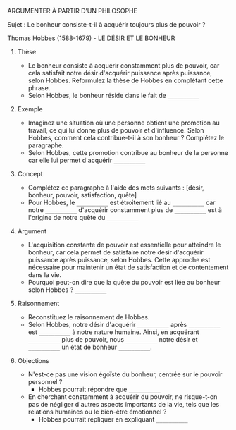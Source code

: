 ARGUMENTER À PARTIR D’UN PHILOSOPHE

Sujet : Le bonheur consiste-t-il à acquérir toujours plus de pouvoir ?

Thomas Hobbes (1588-1679) - LE DÉSIR ET LE BONHEUR

1. Thèse
   - Le bonheur consiste à acquérir constamment plus de pouvoir, car cela satisfait notre désir d'acquérir puissance après puissance, selon Hobbes. Reformulez la thèse de Hobbes en complétant cette phrase.
   - Selon Hobbes, le bonheur réside dans le fait de `__________`

2. Exemple
   - Imaginez une situation où une personne obtient une promotion au travail, ce qui lui donne plus de pouvoir et d'influence. Selon Hobbes, comment cela contribue-t-il à son bonheur ? Complétez le paragraphe.
   - Selon Hobbes, cette promotion contribue au bonheur de la personne car elle lui permet d'acquérir `__________`

3. Concept
   - Complétez ce paragraphe à l'aide des mots suivants : [désir, bonheur, pouvoir, satisfaction, quête]
   - Pour Hobbes, le `__________` est étroitement lié au `__________` car notre `__________` d'acquérir constamment plus de `__________` est à l'origine de notre quête du `__________`

4. Argument
   - L'acquisition constante de pouvoir est essentielle pour atteindre le bonheur, car cela permet de satisfaire notre désir d'acquérir puissance après puissance, selon Hobbes. Cette approche est nécessaire pour maintenir un état de satisfaction et de contentement dans la vie.
   - Pourquoi peut-on dire que la quête du pouvoir est liée au bonheur selon Hobbes ? `__________`

5. Raisonnement
   - Reconstituez le raisonnement de Hobbes.
   - Selon Hobbes, notre désir d'acquérir `__________` après `__________` est `__________` à notre nature humaine. Ainsi, en acquérant `__________` plus de pouvoir, nous `__________` notre désir et `__________` un état de bonheur `__________`.

6. Objections
   - N'est-ce pas une vision égoïste du bonheur, centrée sur le pouvoir personnel ?
     - Hobbes pourrait répondre que `__________`
   - En cherchant constamment à acquérir du pouvoir, ne risque-t-on pas de négliger d'autres aspects importants de la vie, tels que les relations humaines ou le bien-être émotionnel ?
     - Hobbes pourrait répliquer en expliquant `__________`
